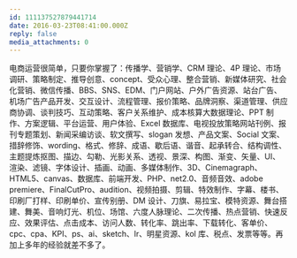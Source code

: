 ```yaml
---
id: 111137527879441714
date: 2016-03-23T08:41:00.000Z
reply: false
media_attachments: 0
---
```


电商运营很简单，只要你掌握了：传播学、营销学、CRM 理论、4P 理论、市场调研、策略制定、推导创意、concept、受众心理、整合营销、新媒体研究、社会化营销、微信传播、BBS、SNS、EDM、门户网站、户外广告资源、站台广告、机场广告产品开发、交互设计、流程管理、报价策略、品牌洞察、渠道管理、供应商协调、谈判技巧、互动策略、客户关系维护、成本核算大数据理论、PPT 制作、方案逻辑、平台运营、用户体验、Excel 数据库、电视投放策略网站刊例、报刊专题策划、新闻采编访谈、软文撰写、slogan 发想、产品文案、Social 文案、措辞修饰、wording、格式、修辞、成语、歇后语、谐音、起承转合、结构调性、主题提炼抠图、描边、勾勒、光影关系、透视、景深、构图、渐变、矢量、UI、渲染、滤镜、字体设计、插画、动画、多媒体制作、3D、Cinemagraph、HTML5、canvas、数据库、前端开发、PHP、net2.0、音频音效、adobe premiere、FinalCutPro、audition、视频拍摄、剪辑、特效制作、字幕、楼书、印刷厂打样、印刷单价、宣传别册、DM 设计、刀旗、易拉宝、模特资源、舞台搭建、舞美、音响灯光、机位、场馆、六度人脉理论、二次传播、热点营销、快速反应、效果评估、点击成本、访问人数、转化率、跳出率、下载转化、客单价、cpc、cpa、KPI、ps、ai、sketch、lr、明星资源、kol 库、税点、发票等等。再加上多年的经验就差不多了。


